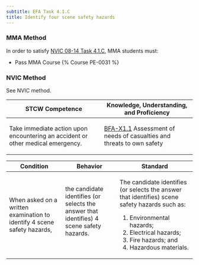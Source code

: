 ```yaml
---
subtitle: EFA Task 4.1.C 
title: Identify four scene safety hazards
---
```



### MMA Method

In order to satisfy  [NVIC 08-14  Task  4.1.C](/stcw23/assets/images/nvic-08-14.pdf), MMA students must:

* Pass MMA Course {% Course PE-0031 %}


### NVIC Method

<a onclick="togglevisibility('nvic_methods')" >See NVIC method.</a>

<div id='nvic_methods' class='hide'>

<table>
<thead>
<tr>
<th class='forty'> STCW Competence </th>
<th class='sixty'> Knowledge, Understanding, and Proficiency </th>
</tr>
</thead>




<tbody>
<tr><td markdown='1'>

Take immediate action upon encountering an accident or other medical emergency.

</td><td markdown='1'>

[BFA-X1.1](../../tables/613.html#BFA-X1.1) Assessment of needs of casualties and threats to own safety

</td></tr>


</tbody>
</table>


<table>
<thead>
<tr><th class='twenty'>  Condition </th><th class='twenty'> Behavior </th><th  class='sixty'>Standard </th></tr>
</thead>
<tbody >



<tr><td markdown='1'>

When asked on a written examination to identify 4 scene safety hazards,

</td><td markdown='1'>

the candidate identifies (or selects the answer that identifies) 4 scene safety hazards.

<br>

<div class="tooltip">
<span class="tooltiptext">
</span>
</div>


</td><td markdown='1'>

The candidate identifies (or selects the answer that identifies) scene safety hazards such as:
 
1.  Environmental hazards; 
2.  Electrical hazards; 
3.  Fire hazards; and 
4.  Hazardous materials.

</td></tr>
</tbody>
</table>
</div>
